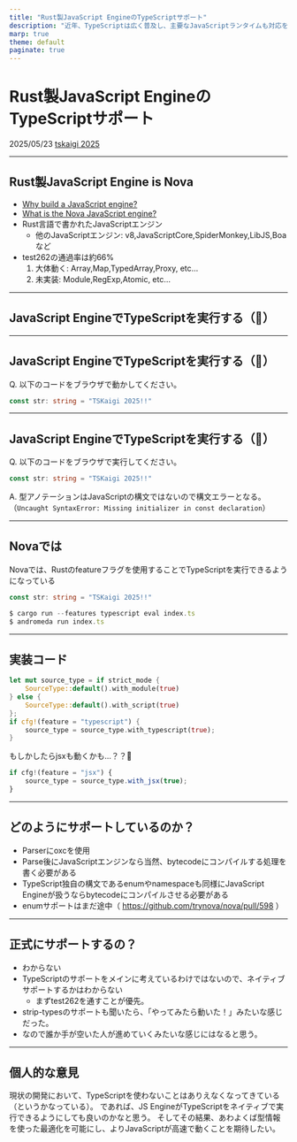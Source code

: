 ```yaml
---
title: "Rust製JavaScript EngineのTypeScriptサポート"
description: "近年、TypeScriptは広く普及し、主要なJavaScriptランタイムも対応を進めています。しかし、これらはあくまでランタイム側でのサポートであり、エンジン自体がTypeScriptを直接実行するわけではありません。本LTでは、Rust製JavaScriptエンジン Nova におけるTypeScript実行の取り組みを紹介し、エンジンレベルでのTypeScriptサポートの可能性について考察します。"
marp: true
theme: default
paginate: true
---
```


# Rust製JavaScript EngineのTypeScriptサポート

2025/05/23 [tskaigi 2025](https://2025.tskaigi.org/talks/yossydev)

---

## Rust製JavaScript Engine is Nova

- [Why build a JavaScript engine?](https://trynova.dev/blog/why-build-a-js-engine)
- [What is the Nova JavaScript engine?](https://trynova.dev/blog/what-is-the-nova-javascript-engine)
- Rust言語で書かれたJavaScriptエンジン
  - 他のJavaScriptエンジン: v8,JavaScriptCore,SpiderMonkey,LibJS,Boaなど
- test262の通過率は約66%
    1. 大体動く: Array,Map,TypedArray,Proxy, etc…
    2. 未実装: Module,RegExp,Atomic, etc…

<!--
- NovaというRust製JavaScriptがあります。
- Novaが何かとか、なんで作っているか。みたいな話は、今日はしません。
- なのでよかったら貼ってあるリンクを見てください。
- 簡単に僕の口から説明をしておくと、Novaとは、Rust言語で書かれたJavaScriptのエンジンです。
- JavaScriptのエンジンは有名どころでいうと、v8,JavaScriptCore,SpiderMonkey,LibJS,Boaなどがあります。
- そして、ecma262に対してのテストであるtest262では今約66%ほど通っています。
- 今は、Array,Map,TypedArray,Proxyなどは大体動きますが、Module,RegExp,Atomicなどはまだ動かないです
-->

---

## JavaScript EngineでTypeScriptを実行する（🤔）

<!--
- さて、ここから本題のJavaScript EngineでTypeScriptを実行する話をします。
-->

---

## JavaScript EngineでTypeScriptを実行する（🤔）
Q. 以下のコードをブラウザで動かしてください。
```ts
const str: string = "TSKaigi 2025!!"
```

<!--
- 突然ですが、こちらのコードをブラウザで動かしてみて欲しいです。
-->

---

## JavaScript EngineでTypeScriptを実行する（🤔）
Q. 以下のコードをブラウザで実行してください。

```ts
const str: string = "TSKaigi 2025!!"
```

A. 型アノテーションはJavaScriptの構文ではないので構文エラーとなる。
（`Uncaught SyntaxError: Missing initializer in const declaration`）

<!--
- こちらはブラウザで実行するとエラーになります。
- なぜなら、型アノテーションはJavaScriptの構文ではないためです。
- 一応補足で、ブラウザで実行してもらったのはエラーを確認してもらうためです。エンジンを手元で用意してもらうとか大変だと思うので。
-->

---

## Novaでは
Novaでは、Rustのfeatureフラグを使用することでTypeScriptを実行できるようになっている

```ts
const str: string = "TSKaigi 2025!!"

$ cargo run --features typescript eval index.ts
$ andromeda run index.ts
```

<!--
- さて、ここからNovaの話です。Novaでは、Rustのfeatureフラグを仕様することで、TypeScriptを実行できる様になっています。
- なので、先ほどのコードも動きます。
- 手元でNovaをcloneしてもらって、実行するか、もしくはandromedaっていうランタイムもあるので、そちらを使ってもらって動かしてみてもらっても大丈夫です。
-->

---

## 実装コード

```rs
let mut source_type = if strict_mode {
    SourceType::default().with_module(true)
} else {
    SourceType::default().with_script(true)
};
if cfg!(feature = "typescript") {
    source_type = source_type.with_typescript(true);
}
```

もしかしたらjsxも動くかも...？？👀

```ts
if cfg!(feature = "jsx") {
    source_type = source_type.with_jsx(true);
}
```

<!--
- 具体的な実装コードを少しみてみましょう。
- feature = typescriptと囲まれた中に、with_typescriptと書いています。このbooleanをtrueにしています。
- 実はこれだけです。
- ちなみにこれみていて気づいたんですが、with_jsxというのもあるみたいなので、色々やることはありますが、jsxも動かせる様になるかもしれないですね。
- 僕は必要だとは今は思わないですが、可能性があることはいいことです。
-->

---

## どのようにサポートしているのか？

- Parserにoxcを使用
- Parse後にJavaScriptエンジンなら当然、bytecodeにコンパイルする処理を書く必要がある
- TypeScript独自の構文であるenumやnamespaceも同様にJavaScript Engineが扱うならbytecodeにコンパイルさせる必要がある
- enumサポートはまだ途中（ https://github.com/trynova/nova/pull/598 ）

<!--
- 次に、どのようにサポートしているかです。
- まずParserにはoxcを使用しています。
- 先ほどのwith_typescriptやwith_jsxも、oxcのおかげで使えているという感じです。
- そしてこのparse後にJavaScriptエンジンなら当然、bytecodeにコンパイルする処理を書く必要があります。
- そしてTypeScript独自の構文であるenumやnamespaceも同様に、JavaScript Engineが扱うならbytecodeにコンパイルさせる必要があります。
- enumはやってみてと言われたので、途中まで書きました。あと少しでできるかなと思います。
-->

---

## 正式にサポートするの？

- わからない
- TypeScriptのサポートをメインに考えているわけではないので、ネイティブサポートするかはわからない
  - まずtest262を通すことが優先。
- strip-typesのサポートも聞いたら、「やってみたら動いた！」みたいな感じだった。
- なので誰か手が空いた人が進めていくみたいな感じにはなると思う。

<!--
- ではNovaが正式にTypeScriptサポートをするのでしょうか。
- まぁ本当にこれはわからないです。
- 少なくとも今現在のメインでやりたいことではない、はず。
- それ以上に現状はtest262を通していくことの方が大事。
- 現状のTSサポートも、聞いてみたら「やってみたら動いた！」みたいな感じだった。
- なので、誰か手が空いた人が進めていくみたいな感じにはなると思う。やってくれてもいい。
-->

---

## 個人的な意見

現状の開発において、TypeScriptを使わないことはありえなくなってきている（というかなっている）。
であれば、JS EngineがTypeScriptをネイティブで実行できるようにしても良いのかなと思う。
そしてその結果、あわよくば型情報を使った最適化を可能にし、よりJavaScriptが高速で動くことを期待したい。
